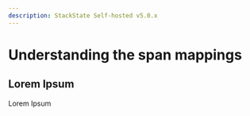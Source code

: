 ```yaml
---
description: StackState Self-hosted v5.0.x
---
```


# Understanding the span mappings

## Lorem Ipsum

Lorem Ipsum
